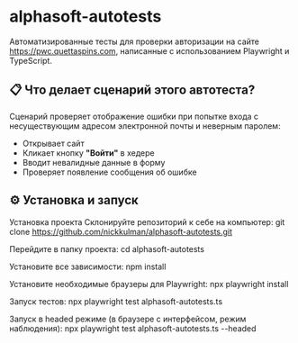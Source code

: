 # alphasoft-autotests
Автоматизированные тесты для проверки авторизации на сайте https://pwc.quettaspins.com, написанные с использованием Playwright и TypeScript.

## 📋 Что делает сценарий этого автотеста?

Сценарий проверяет отображение ошибки при попытке входа с несуществующим адресом электронной почты и неверным паролем:

- Открывает сайт
- Кликает кнопку **"Войти"** в хедере
- Вводит невалидные данные в форму
- Проверяет появление сообщения об ошибке

## ⚙️ Установка и запуск

Установка проекта
Склонируйте репозиторий к себе на компьютер:
git clone https://github.com/nickkulman/alphasoft-autotests.git

Перейдите в папку проекта:
cd alphasoft-autotests

Установите все зависимости:
npm install

Установите необходимые браузеры для Playwright:
npx playwright install

Запуск тестов:
npx playwright test alphasoft-autotests.ts

Запуск в headed режиме (в браузере с интерфейсом, режим наблюдения):
npx playwright test alphasoft-autotests.ts --headed
